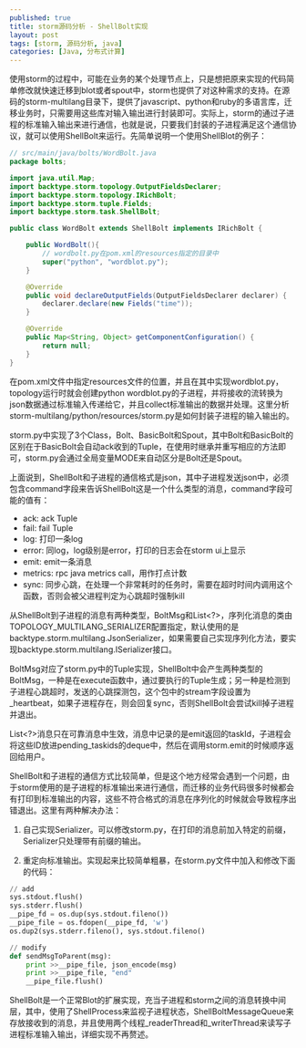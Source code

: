 ```yaml
---
published: true
title: storm源码分析 - ShellBolt实现
layout: post
tags: [storm, 源码分析, java]
categories: [Java, 分布式计算]
---
```


使用storm的过程中，可能在业务的某个处理节点上，只是想把原来实现的代码简单修改就快速迁移到blot或者spout中，storm也提供了对这种需求的支持。在源码的storm-multilang目录下，提供了javascript、python和ruby的多语言库，迁移业务时，只需要用这些库对输入输出进行封装即可。实际上，storm的通过子进程的标准输入输出来进行通信，也就是说，只要我们封装的子进程满足这个通信协议，就可以使用ShellBolt来运行。先简单说明一个使用ShellBlot的例子：

```java
// src/main/java/bolts/WordBolt.java
package bolts;

import java.util.Map;
import backtype.storm.topology.OutputFieldsDeclarer;
import backtype.storm.topology.IRichBolt;
import backtype.storm.tuple.Fields;
import backtype.storm.task.ShellBolt;

public class WordBolt extends ShellBolt implements IRichBolt {

    public WordBolt(){
        // wordbolt.py在pom.xml的resources指定的目录中
        super("python", "wordblot.py");
    }

    @Override
    public void declareOutputFields(OutputFieldsDeclarer declarer) {
        declarer.declare(new Fields("time"));
    }

    @Override
    public Map<String, Object> getComponentConfiguration() {
        return null;
    }
}
```

在pom.xml文件中指定resources文件的位置，并且在其中实现wordblot.py，topology运行时就会创建python wordblot.py的子进程，并将接收的流转换为json数据通过标准输入传递给它，并且collect标准输出的数据并处理。这里分析storm-multilang/python/resources/storm.py是如何封装子进程的输入输出的。

storm.py中实现了3个Class，Bolt、BasicBolt和Spout，其中Bolt和BasicBolt的区别在于BasicBolt会自动ack收到的Tuple，在使用时继承并重写相应的方法即可，storm.py会通过全局变量MODE来自动区分是Bolt还是Spout。

上面说到，ShellBolt和子进程的通信格式是json，其中子进程发送json中，必须包含command字段来告诉ShellBolt这是一个什么类型的消息，command字段可能的值有：

* ack: ack Tuple
* fail: fail Tuple
* log: 打印一条log
* error: 同log，log级别是error，打印的日志会在storm ui上显示
* emit: emit一条消息
* metrics: rpc java metrics call，用作打点计数
* sync: 同步心跳，在处理一个非常耗时的任务时，需要在超时时间内调用这个函数，否则会被父进程判定为心跳超时强制kill

从ShellBolt到子进程的消息有两种类型，BoltMsg和List<?>，序列化消息的类由TOPOLOGY_MULTILANG_SERIALIZER配置指定，默认使用的是backtype.storm.multilang.JsonSerializer，如果需要自己实现序列化方法，要实现backtype.storm.multilang.ISerializer接口。

BoltMsg对应了storm.py中的Tuple实现，ShellBolt中会产生两种类型的BoltMsg，一种是在execute函数中，通过要执行的Tuple生成；另一种是检测到子进程心跳超时，发送的心跳探测包，这个包中的stream字段设置为_heartbeat，如果子进程存在，则会回复sync，否则ShellBolt会尝试kill掉子进程并退出。

List<?>消息只在可靠消息中生效，消息中记录的是emit返回的taskId，子进程会将这些ID放进pending_taskids的deque中，然后在调用storm.emit的时候顺序返回给用户。

ShellBolt和子进程的通信方式比较简单，但是这个地方经常会遇到一个问题，由于storm使用的是子进程的标准输出来进行通信，而迁移的业务代码很多时候都会有打印到标准输出的内容，这些不符合格式的消息在序列化的时候就会导致程序出错退出。这里有两种解决办法：

1. 自己实现Serializer。可以修改storm.py，在打印的消息前加入特定的前缀，Serializer只处理带有前缀的输出。

2. 重定向标准输出。实现起来比较简单粗暴，在storm.py文件中加入和修改下面的代码：

```python
// add
sys.stdout.flush()
sys.stderr.flush()
__pipe_fd = os.dup(sys.stdout.fileno())
__pipe_file = os.fdopen(__pipe_fd, 'w')
os.dup2(sys.stderr.fileno(), sys.stdout.fileno()

// modify
def sendMsgToParent(msg):
    print >>__pipe_file, json_encode(msg)
    print >>__pipe_file, "end"
    __pipe_file.flush()
```

ShellBolt是一个正常Blot的扩展实现，充当子进程和storm之间的消息转换中间层，其中，使用了ShellProcess来监视子进程状态，ShellBoltMessageQueue来存放接收到的消息，并且使用两个线程_readerThread和_writerThread来读写子进程标准输入输出，详细实现不再赘述。

